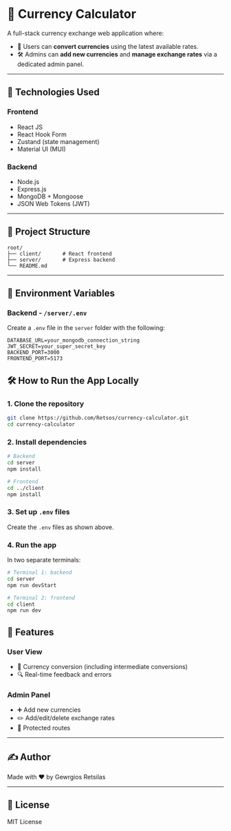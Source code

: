 # 💱 Currency Calculator

A full-stack currency exchange web application where:

* 🧑 Users can **convert currencies** using the latest available rates.
* 🛠️ Admins can **add new currencies** and **manage exchange rates** via a dedicated admin panel.

---

## 🚀 Technologies Used

### Frontend

* React JS
* React Hook Form
* Zustand (state management)
* Material UI (MUI)

### Backend

* Node.js
* Express.js
* MongoDB + Mongoose
* JSON Web Tokens (JWT)

---

## 📁 Project Structure

```
root/
├── client/       # React frontend
├── server/       # Express backend
└── README.md
```

---

## 🌱 Environment Variables

### Backend - `/server/.env`

Create a `.env` file in the `server` folder with the following:

```env
DATABASE_URL=your_mongodb_connection_string
JWT_SECRET=your_super_secret_key
BACKEND_PORT=3000
FRONTEND_PORT=5173
```

## 🛠️ How to Run the App Locally

### 1. Clone the repository

```bash
git clone https://github.com/Retsos/currency-calculator.git
cd currency-calculator
```

### 2. Install dependencies

```bash
# Backend
cd server
npm install

# Frontend
cd ../client
npm install
```

### 3. Set up `.env` files

Create the `.env` files as shown above.

### 4. Run the app

In two separate terminals:

```bash
# Terminal 1: backend
cd server
npm run devStart

# Terminal 2: frontend
cd client
npm run dev
```

## 📌 Features

### User View

* 💱 Currency conversion (including intermediate conversions)
* 🔍 Real-time feedback and errors

### Admin Panel

* ➕ Add new currencies
* ✏️ Add/edit/delete exchange rates
* 🔐 Protected routes

---

## ✍️ Author

Made with ❤️ by Gewrgios Retsilas

---

## 📄 License

MIT License
